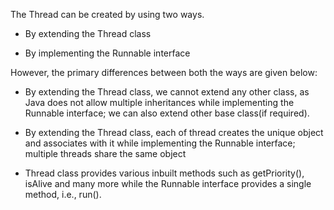 The Thread can be created by using two ways.

-   By extending the Thread class

-   By implementing the Runnable interface

However, the primary differences between both the ways are given below:

-   By extending the Thread class, we cannot extend any other class, as
Java does not allow multiple inheritances while implementing the
Runnable interface; we can also extend other base class(if
required).

-   By extending the Thread class, each of thread creates the unique
object and associates with it while implementing the Runnable
interface; multiple threads share the same object

-   Thread class provides various inbuilt methods such as getPriority(),
isAlive and many more while the Runnable interface provides a single
method, i.e., run().